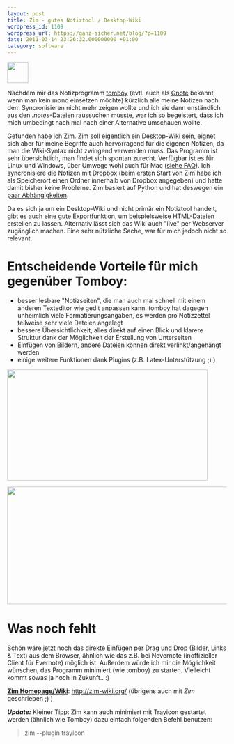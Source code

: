 ```yaml
---
layout: post
title: Zim - gutes Notiztool / Desktop-Wiki
wordpress_id: 1109
wordpress_url: https://ganz-sicher.net/blog/?p=1109
date: 2011-03-14 23:26:32.000000000 +01:00
category: software
---
```

<img class="lefticon" title="zim_icon" src="{{site.url}}/wp-content/uploads/zim_icon.png" alt="" width="48" height="48" />

Nachdem mir das Notizprogramm <a href="http://projects.gnome.org/tomboy/">tomboy</a> (evtl. auch als <a href="http://live.gnome.org/Gnote">Gnote</a> bekannt, wenn man kein mono einsetzen möchte) kürzlich alle meine Notizen nach dem Syncronisieren nicht mehr zeigen wollte und ich sie dann unständlich aus den <em>.notes</em>-Dateien raussuchen musste, war ich so begeistert, dass ich mich umbedingt nach mal nach einer Alternative umschauen wollte.
<!--more-->

Gefunden habe ich <a title="Zim Homepage" href="http://zim-wiki.org/">Zim</a>. Zim soll eigentlich ein Desktop-Wiki sein, eignet sich aber für meine Begriffe auch hervorragend für die eigenen Notizen, da man die Wiki-Syntax nicht zwingend verwenden muss. Das Programm ist sehr übersichtlich, man findet sich spontan zurecht. Verfügbar ist es für Linux und Windows, über Umwege wohl auch für Mac (<a href="http://zim-wiki.org/manual/FAQ.html">siehe FAQ</a>). Ich syncronisiere die Notizen mit <a href="http://www.dropbox.com/">Dropbox</a> (beim ersten Start von Zim habe ich als Speicherort einen Ordner innerhalb von Dropbox angegeben) und hatte damit bisher keine Probleme. Zim basiert auf Python und hat deswegen ein <a title="Zim - Hinweise zur Installation" href="http://zim-wiki.org/install.html">paar Abhängigkeiten</a>.

Da es sich ja um ein Desktop-Wiki und nicht primär ein Notiztool handelt, gibt es auch eine gute Exportfunktion, um beispielsweise HTML-Dateien erstellen zu lassen. Alternativ lässt sich das Wiki auch "live" per Webserver zugänglich machen. Eine sehr nützliche Sache, war für mich jedoch nicht so relevant.

Entscheidende Vorteile für mich gegenüber Tomboy:
==================================================
<ul>
	<li>besser lesbare "Notizseiten", die man auch mal schnell mit einem anderen Texteditor wie gedit anpassen kann. tomboy hat dagegen unheimlich viele Formatierungsangaben, es werden pro Notizzettel teilweise sehr viele Dateien angelegt</li>
	<li>bessere Übersichtlichkeit, alles direkt auf einen Blick und klarere Struktur dank der Möglichkeit der Erstellung von Unterseiten</li>
	<li>Einfügen von Bildern, andere Dateien können direkt verlinkt/angehängt werden</li>
	<li>einige weitere Funktionen dank Plugins (z.B. Latex-Unterstützung ;) )</li>
</ul>

<a href="{{site.url}}/wp-content/uploads/zim_screenshot.png"><img class="borderimg centered" title="zim_screenshot" src="{{site.url}}/wp-content/uploads/zim_screenshot.png" alt="" width="460" height="255" /></a>

<a href="{{site.url}}/wp-content/uploads/zim_ordner.png"><img class="borderimg centered" title="zim_ordner" src="{{site.url}}/wp-content/uploads/zim_ordner.png" alt="" width="650" height="270" /></a>


Was noch fehlt
===============
Schön wäre jetzt noch das direkte Einfügen per Drag und Drop (Bilder, Links &amp; Text) aus dem Browser, ähnlich wie das z.B. bei Nevernote (inoffizieller Client für Evernote) möglich ist. Außerdem würde ich mir die Möglichkeit wünschen, das Programm minimiert (wie tomboy) zu starten. Vielleicht kommt sowas ja noch in Zukunft.. :)

<div class="infobox"><span style="text-decoration: underline;"><strong>Zim Homepage/Wiki</strong></span>: <a href="http://zim-wiki.org/" class="homelink">http://zim-wiki.org/</a> (übrigens auch mit <em>Zim</em> geschrieben ;) )</div>

***Update:*** Kleiner Tipp: Zim kann auch minimiert mit Trayicon gestartet werden (ähnlich wie Tomboy) dazu einfach folgenden Befehl benutzen:

> zim --plugin trayicon
